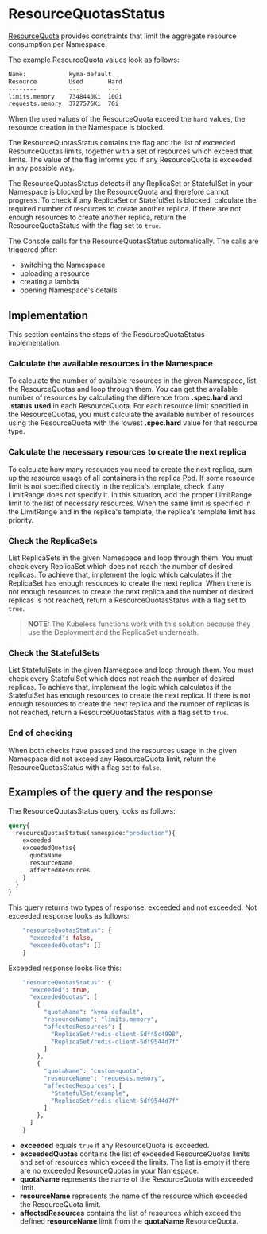 # ResourceQuotasStatus 

[ResourceQuota](https://kubernetes.io/docs/concepts/policy/resource-quotas/) provides constraints that limit the aggregate resource consumption per Namespace.

The example ResourceQuota values look as follows:
```bash
Name:            kyma-default
Resource         Used       Hard
--------         ---        ---
limits.memory    7348440Ki  10Gi
requests.memory  3727576Ki  7Gi
```
When the `used` values of the ResourceQuota exceed the `hard` values, the resource creation in the Namespace is blocked.

The ResourceQuotasStatus contains the flag and the list of exceeded ResourceQuotas limits, together with a set of resources which exceed that limits. The value of the flag informs you if any ResourceQuota is exceeded in any possible way.

The ResourceQuotasStatus detects if any ReplicaSet or StatefulSet in your Namespace is blocked by the ResourceQuota and therefore cannot progress.
To check if any ReplicaSet or StatefulSet is blocked, calculate the required number of resources to create another replica. If there are not enough resources to create another replica, return the ResourceQuotaStatus with the flag set to `true`.

The Console calls for the ResourceQuotasStatus automatically. The calls are triggered after: 
- switching the Namespace
- uploading a resource
- creating a lambda 
- opening Namespace's details

## Implementation

This section contains the steps of the ResourceQuotaStatus implementation.

### Calculate the available resources in the Namespace

To calculate the number of available resources in the given Namespace, list the ResourceQuotas and loop through them.
You can get the available number of resources by calculating the difference from **.spec.hard** and **.status.used** in each ResourceQuota.
For each resource limit specified in the ResourceQuotas, you must calculate the available number of resources using the ResourceQuota with the lowest **.spec.hard** value for that resource type.

### Calculate the necessary resources to create the next replica

To calculate how many resources you need to create the next replica, sum up the resource usage of all containers in the replica Pod.
If some resource limit is not specified directly in the replica's template, check if any LimitRange does not specify it.
In this situation, add the proper LimitRange limit to the list of necessary resources.
When the same limit is specified in the LimitRange and in the replica's template, the replica's template limit has priority.

### Check the ReplicaSets

List ReplicaSets in the given Namespace and loop through them. You must check every ReplicaSet which does not reach the number of desired replicas.
To achieve that, implement the logic which calculates if the ReplicaSet has enough resources to create the next replica.
When there is not enough resources to create the next replica and the number of desired replicas is not reached, return a ResourceQuotasStatus with a flag set to `true`.

>**NOTE:** The Kubeless functions work with this solution because they use the Deployment and the ReplicaSet underneath.

### Check the StatefulSets

List StatefulSets in the given Namespace and loop through them. You must check every StatefulSet which does not reach the number of desired replicas.
To achieve that, implement the logic which calculates if the StatefulSet has enough resources to create the next replica.
If there is not enough resources to create the next replica and the number of replicas is not reached, return a ResourceQuotasStatus with a flag set to `true`.

### End of checking

When both checks have passed and the resources usage in the given Namespace did not exceed any ResourceQuota limit, return the ResourceQuotasStatus with a flag set to `false`.

## Examples of the query and the response

The ResourceQuotasStatus query looks as follows:
```graphql
query{
  resourceQuotasStatus(namespace:"production"){
    exceeded
    exceededQuotas{
      quotaName
      resourceName
      affectedResources
    }
  } 
}
```
This query returns two types of response: exceeded and not exceeded.
Not exceeded response looks as follows:
```graphql endpoint doc
    "resourceQuotasStatus": {
      "exceeded": false,
      "exceededQuotas": []
    }
```
Exceeded response looks like this:
```graphql endpoint doc
    "resourceQuotasStatus": {
      "exceeded": true,
      "exceededQuotas": [
        {
          "quotaName": "kyma-default",
          "resourceName": "limits.memory",
          "affectedResources": [
            "ReplicaSet/redis-client-5df45c4998",
            "ReplicaSet/redis-client-5df9544d7f"
          ]
        },
        {
          "quotaName": "custom-quota",
          "resourceName": "requests.memory",
          "affectedResources": [
            "StatefulSet/example",
            "ReplicaSet/redis-client-5df9544d7f"
          ]
        },
      ]
    }
```
- **exceeded** equals `true` if any ResourceQuota is exceeded.
- **exceededQuotas** contains the list of exceeded ResourceQuotas limits and set of resources which exceed the limits. The list is empty if there are no exceeded ResourceQuotas in your Namespace.
- **quotaName** represents the name of the ResourceQuota with exceeded limit.
- **resourceName** represents the name of the resource which exceeded the ResourceQuota limit.
- **affectedResources** contains the list of resources which exceed the defined **resourceName** limit from the **quotaName** ResourceQuota.
